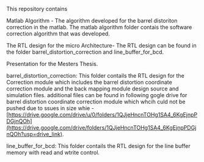 This repository contains 

Matlab Algorithm - The algorithm developed for the barrel distoriton correction in the matlab. The matlab algorithm folder contais the software correction algorithm that was developed.

The RTL design for the micro Architecture- The RTL design can be found in the folder barrel_distortion_correction and line_buffer_for_bcd. 

Presentation for the Mesters Thesis. 

barrel_distortion_correction: This folder contails the RTL design for the Correction module which includes the barrel distortion coordinate correction module and the back mapping module design source and simulation files. additional files can be found in following gogle drive for barrel distortion coordinate correction module which whcih culd not be pushed due to ssues in size whie - [https://drive.google.com/drive/u/0/folders/1QJjeHncnTOHg1SA4_6KgEjnpPDGjnQOh](https://drive.google.com/drive/folders/1QJjeHncnTOHg1SA4_6KgEjnpPDGjnQOh?usp=drive_link).

line_buffer_for_bcd: This folder contails the RTL design for the line buffer memory with read and wtrite control. 

